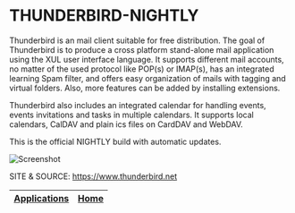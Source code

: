 # THUNDERBIRD-NIGHTLY

 Thunderbird is an mail client suitable for free distribution.  The goal of Thunderbird is to produce a cross platform stand-alone  mail application using the XUL user interface language. It supports  different mail accounts, no matter of the used protocol like POP(s)  or IMAP(s), has an integrated learning Spam filter, and offers easy  organization of mails with tagging and virtual folders. Also, more  features can be added by installing extensions.
  
 Thunderbird also includes an integrated calendar for handling events, events invitations and tasks in multiple calendars. It supports local  calendars, CalDAV and plain ics files on CardDAV and WebDAV.
  
 This is the official NIGHTLY build with automatic updates. 
 
 ![Screenshot](https://media.imgcdn.org/repo/2023/03/mozilla-thunderbird/Mozilla-Thunderbird-free-download.jpg)
 
 SITE &
 SOURCE: https://www.thunderbird.net

 | [Applications](https://portable-linux-apps.github.io/apps.html) | [Home](https://portable-linux-apps.github.io)
 | --- | --- |
